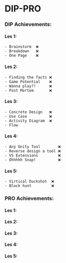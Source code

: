 # DIP-PRO
### DIP Achievements:
  #### Les 1:
    - Brainstorm  ❌
    - Breakdown   ❌
    - One Page    ❌
  #### Les 2:
    - Finding the facts ❌
    - Game Potential    ❌
    - Wanna play?!      ❌
    - Post Mortem       ❌
  #### Les 3:
    - Concrete Design   ❌
    - Use Case          ❌
    - Activity Diagram  ❌
    - Flow
  #### Les 4:
    - Any Unity Tool        ❌
    - Reverse design a tool ❌
    - VS Extensions         ❌
    - Ohhhhh Snap!          ❌
  #### Les 5:
    - Virtical Duckshot  ❌
    - Block hunt         ❌

### PRO Achievements:
  #### Les 1:
  #### Les 2:
  #### Les 3:
  #### Les 4:
  #### Les 5:
